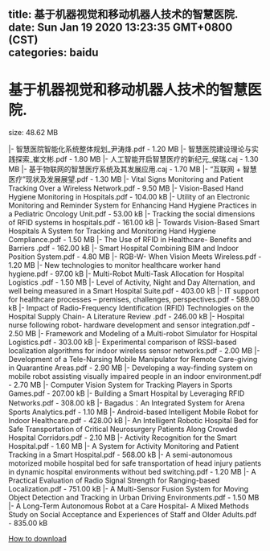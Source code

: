 
title: 基于机器视觉和移动机器人技术的智慧医院.
date: Sun Jan 19 2020 13:23:35 GMT+0800 (CST)    
categories: baidu
---

# 基于机器视觉和移动机器人技术的智慧医院.
size: 48.62 MB
 
 
|- 智慧医院智能化系统整体规划_尹涛烽.pdf - 1.20 MB
|- 智慧医院建设理论与实践探索_崔文彬.pdf - 1.80 MB
|- 人工智能开启智慧医疗的新纪元_侯瑞.caj - 1.30 MB
|- 基于物联网的智慧医疗系统及其发展应用.caj - 1.70 MB
|- “互联网 + 智慧医疗”现状及发展展望.pdf - 1.30 MB
|- Vital Signs Monitoring and Patient Tracking Over a Wireless Network.pdf - 9.50 MB
|- Vision-Based Hand Hygiene Monitoring in Hospitals.pdf - 104.00 kB
|- Utility of an Electronic Monitoring and Reminder System for Enhancing Hand Hygiene Practices in a Pediatric Oncology Unit.pdf - 53.00 kB
|- Tracking the social dimensions of RFID systems in hospitals.pdf - 161.00 kB
|- Towards Vision-Based Smart Hospitals  A System for Tracking and Monitoring Hand Hygiene Compliance.pdf - 1.50 MB
|- The Use of RFID in Healthcare- Benefits and Barriers .pdf - 162.00 kB
|- Smart Hospital Combining BIM and Indoor Position System.pdf - 4.80 MB
|- RGB-W- When Vision Meets Wireless.pdf - 1.20 MB
|- New technologies to monitor healthcare worker hand hygiene.pdf - 97.00 kB
|- Multi-Robot Multi-Task Allocation for Hospital Logistics .pdf - 1.50 MB
|- Level of Activity, Night and Day Alternation, and well being measured in a Smart Hospital Suite.pdf - 403.00 kB
|- IT support for healthcare processes – premises, challenges, perspectives.pdf - 589.00 kB
|- Impact of Radio-Frequency Identification (RFID) Technologies on the Hospital Supply Chain- A Literature Review .pdf - 246.00 kB
|- Hospital nurse following robot- hardware development and sensor integration.pdf - 2.50 MB
|- Framework and Modeling of a Multi-robot Simulator for Hospital Logistics.pdf - 303.00 kB
|- Experimental comparison of RSSI-based localization algorithms for indoor wireless sensor networks.pdf - 2.00 MB
|- Development of a Tele-Nursing Mobile Manipulator for Remote Care-giving in Quarantine Areas.pdf - 2.90 MB
|- Developing a way-finding system on mobile robot assisting visually impaired people in an indoor environment.pdf - 2.70 MB
|- Computer Vision System for Tracking Players in Sports Games.pdf - 207.00 kB
|- Building a Smart Hospital by Leveraging RFID Networks.pdf - 308.00 kB
|- Bagadus：An Integrated System for Arena Sports Analytics.pdf - 1.10 MB
|- Android-based Intelligent Mobile Robot for Indoor Healthcare.pdf - 428.00 kB
|- An Intelligent Robotic Hospital Bed for Safe Transportation of Critical Neurosurgery Patients Along Crowded Hospital Corridors.pdf - 2.10 MB
|- Activity Recognition for the Smart Hospital.pdf - 1.60 MB
|- A System for Activity Monitoring and Patient Tracking in a Smart Hospital.pdf - 568.00 kB
|- A semi-autonomous motorized mobile hospital bed for safe transportation of head injury patients in dynamic hospital environments without bed switching.pdf - 1.20 MB
|- A Practical Evaluation of Radio Signal Strength for Ranging-based Localization.pdf - 751.00 kB
|- A Multi-Sensor Fusion System for Moving Object Detection and Tracking in Urban Driving Environments.pdf - 1.50 MB
|- A Long-Term Autonomous Robot at a Care Hospital- A Mixed Methods Study on Social Acceptance and Experiences of Staff and Older Adults.pdf - 835.00 kB

[How to download](https://bpcam.bemobtrk.com/go/2ceec3aa-1ca2-46d6-b9ff-aaa5c184517c?jno=470)